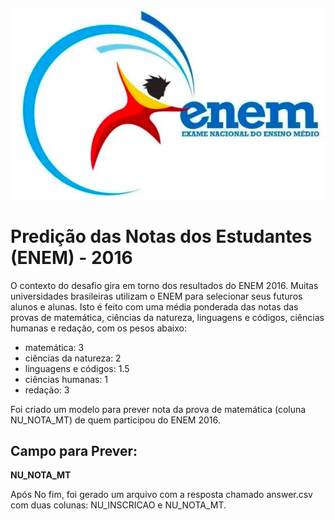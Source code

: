 <p align="center">
  <img src="Previsao_Nota_Estudante_Enem/enem.png">
</p>

# Predição das Notas dos Estudantes (ENEM) - 2016

O contexto do desafio gira em torno dos resultados do ENEM 2016. Muitas universidades brasileiras utilizam o ENEM para selecionar seus futuros alunos e alunas. Isto é feito com uma média ponderada das notas das provas de matemática, ciências da natureza, linguagens e códigos, ciências humanas e redação, com os pesos abaixo:

- matemática: 3 
- ciências da natureza: 2
- linguagens e códigos: 1.5
- ciências humanas: 1
- redação: 3

Foi criado um modelo para prever nota da prova de matemática (coluna NU_NOTA_MT) de quem participou do ENEM 2016.

## Campo para Prever:
 **NU_NOTA_MT**

Após No fim, foi gerado um arquivo com a resposta chamado answer.csv com duas colunas: NU_INSCRICAO e NU_NOTA_MT.
